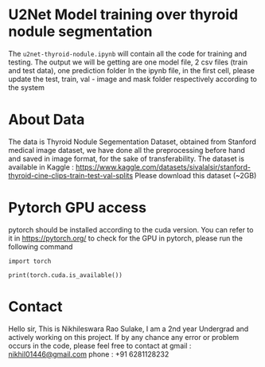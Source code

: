 # U2Net Model training over thyroid nodule segmentation
The ```u2net-thyroid-nodule.ipynb``` will contain all the code for training and testing.
The output we will be getting are one model file, 2 csv files (train and test data), one prediction folder
In the ipynb file, in the first cell, please update the test, train, val - image and mask folder respectively according to the system

# About Data
The data is Thyroid Nodule Segementation Dataset, obtained from Stanford medical image dataset, we have done all the preprocessing before hand and saved in image format, for the sake of transferability.
The dataset is available in Kaggle : https://www.kaggle.com/datasets/sivalalsir/stanford-thyroid-cine-clips-train-test-val-splits
Please download this dataset (~2GB)

# Pytorch GPU access
pytorch should be installed according to the cuda version. You can refer to it in https://pytorch.org/
to check for the GPU in pytorch, please run the following command

```import torch```

```print(torch.cuda.is_available())```

# Contact

Hello sir, This is Nikhileswara Rao Sulake, I am a 2nd year Undergrad and actively working on this project. If by any chance any error or problem occurs in the code, please feel free to contact at
gmail : nikhil01446@gmail.com
phone : +91 6281128232
